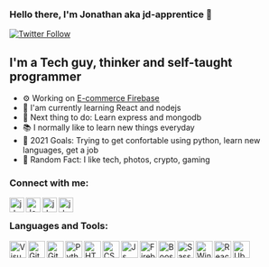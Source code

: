 ### Hello there, I'm Jonathan aka jd-apprentice 👋

[![Twitter Follow](https://img.shields.io/twitter/follow/jd_apprentice?color=1DA1F2&logo=twitter&style=for-the-badge)](https://twitter.com/intent/follow?original_referer=https%3A%2F%2Fgithub.com%2Fjd_apprentice&screen_name=jd_apprentice)

## I'm a Tech guy, thinker and self-taught programmer

- ⚙️ Working on [E-commerce Firebase]
- 🎲 I'am currently learning React and nodejs
- 📌 Next thing to do: Learn express and mongodb
- 📚 I normally like to learn new things everyday 
- 📕 2021 Goals: Trying to get confortable using python, learn new languages, get a job
- 🔎 Random Fact: I like tech, photos, crypto, gaming

### Connect with me:

[<img align="left" alt="jd_apprentice | Twitter" width="26px" src="https://www.vectorlogo.zone/logos/twitter/twitter-icon.svg" />][twitter]
[<img align="left" alt="Jonathandyallo | LinkedIn" width="26px" src="https://www.vectorlogo.zone/logos/linkedin/linkedin-icon.svg" />][linkedin]
[<img align="left" alt="jd.apprentice | Instagram" width="26px" src="https://www.vectorlogo.zone/logos/instagram/instagram-icon.svg" />][instagram]
[<img align="left" alt="jd.apprentice | Mailto" width="26px" src="https://www.vectorlogo.zone/logos/gmail/gmail-icon.svg" />][gmail]

<br/>

### Languages and Tools:

<img align="left" alt="Visual Studio Code" width="30px" src="https://www.vectorlogo.zone/logos/visualstudio_code/visualstudio_code-icon.svg"/>
<img align="left" alt="GitHub" width="30px" src="https://www.vectorlogo.zone/logos/github/github-tile.svg"/>
<img align="left" alt="Git" width=30px" src="https://www.vectorlogo.zone/logos/git-scm/git-scm-icon.svg"/>
<img align="left" alt="Python" width="30px" src="https://www.vectorlogo.zone/logos/python/python-icon.svg"/>                                  
<img align="left" alt="HTML5" width="30px" src="https://www.vectorlogo.zone/logos/w3_html5/w3_html5-icon.svg"/>
<img align="left" alt="CSS3" width="30px" src="https://www.logolynx.com/images/logolynx/s_0d/0d35ef6c8d4fdaf0590228404dc6448b.png"/>                                              <img align="left" alt="Js" width="30px" src="https://upload.wikimedia.org/wikipedia/commons/thumb/9/99/Unofficial_JavaScript_logo_2.svg/1200px-Unofficial_JavaScript_logo_2.svg.png"/>
<img align="left" alt="Firebase" width="30px" src="https://www.vectorlogo.zone/logos/firebase/firebase-icon.svg"/>
<img align="left" alt="Boostrap" width="30px" src="https://www.vectorlogo.zone/logos/getbootstrap/getbootstrap-icon.svg">
<img align="left" alt="Sass" width="30px" src="https://www.vectorlogo.zone/logos/sass-lang/sass-lang-icon.svg">
<img align="left" alt="Windows" width="30px" src="https://www.vectorlogo.zone/logos/microsoft/microsoft-icon.svg"/>
<img align="left" alt="React" width="30px" src="https://www.vectorlogo.zone/logos/reactjs/reactjs-icon.svg"/>
<img align="left" alt="Ubuntu" width="30px" src="https://www.vectorlogo.zone/logos/ubuntu/ubuntu-icon.svg">

[E-commerce Firebase]: https://github.com/jd-apprentice/E-commerce
[twitter]: https://twitter.com/jd_apprentice
[youtube]: https://youtube.com/channel/UCAXE_hBc0sBzk15vVq-oH3A
[instagram]: https://instagram.com/jd.apprentice
[linkedin]: https://linkedin.com/in/jonathandyallo
[gmail]: mailto:emeraldusk@gmail.com
